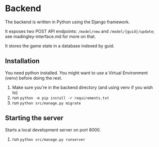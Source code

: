 # Backend

The backend is written in Python using the Django framework.

It exposes two POST API endpoints: `/model/new` and `/model/{guid}/update`; see madingley-interface.md for more on that.

It stores the game state in a database indexed by guid.

## Installation

You need python installed. You might want to use a Virtual Environment (venv) before doing the rest.

1. Make sure you're in the backend directory (and using venv if you wish to)
2. run `python -m pip install -r requirements.txt`
3. run `python src/manage.py migrate`

## Starting the server

Starts a local development server on port 8000.

1. run `python src/manage.py runserver`